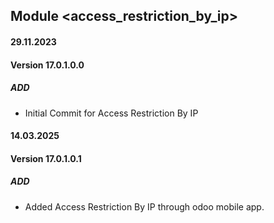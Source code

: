 ## Module <access_restriction_by_ip>

#### 29.11.2023
#### Version 17.0.1.0.0
##### ADD

- Initial Commit for Access Restriction By IP


#### 14.03.2025
#### Version 17.0.1.0.1
##### ADD

- Added Access Restriction By IP through odoo mobile app.